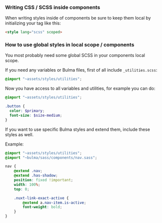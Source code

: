 ### Writing CSS / SCSS inside components

When writing styles inside of components be sure to keep them local by initializing your tag like this:

```html
<style lang="scss" scoped>
```

### How to use global styles in local scope / components

You most probably need some global SCSS in your components local scope.

If you need any variables or Bulma files, first of all include `_utilities.scss`:

```scss
@import "~assets/styles/utilities";
```

Now you have access to all variables and utilities, for example you can do:

```scss
@import "~assets/styles/utilities";

.button {
  color: $primary;
  font-size: $size-medium;
}
```

If you want to use specific Bulma styles and extend them, include these styles as well.

Example:
```scss
@import "~assets/styles/utilities";
@import "~bulma/sass/components/nav.sass";

nav {
    @extend .nav;
    @extend .has-shadow;
    position: fixed !important;
    width: 100%;
    top: 0;

    .nuxt-link-exact-active {
        @extend a.nav-item.is-active;
        font-weight: bold;
    }
}
```